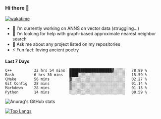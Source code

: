 ### Hi there 👋

[![wakatime](https://wakatime.com/badge/user/8906da98-c623-4aff-ac00-99cb42e09b38.svg)](https://wakatime.com/@8906da98-c623-4aff-ac00-99cb42e09b38)

- 🔭 I’m currently working on ANNS on vector data (struggling...)
- 🤔 I’m looking for help with graph-based approximate nearest neighbor search
- 💬 Ask me about any project listed on my repositories
- ⚡ Fun fact: loving ancient poetry


**Last 7 Days**
<!--START_SECTION:waka-->

```text
C++          32 hrs 54 mins  ███████████████████▓░░░░░   78.89 %
Bash         6 hrs 30 mins   ████░░░░░░░░░░░░░░░░░░░░░   15.59 %
CMake        56 mins         ▓░░░░░░░░░░░░░░░░░░░░░░░░   02.27 %
Git Config   28 mins         ▒░░░░░░░░░░░░░░░░░░░░░░░░   01.14 %
Markdown     28 mins         ▒░░░░░░░░░░░░░░░░░░░░░░░░   01.13 %
Python       14 mins         ░░░░░░░░░░░░░░░░░░░░░░░░░   00.59 %
```

<!--END_SECTION:waka-->

![Anurag's GitHub stats](https://github-readme-stats.vercel.app/api?username=matchyc&count_private=true&show_icons=true&theme=vue)

[![Top Langs](https://github-readme-stats.vercel.app/api/top-langs/?username=matchyc&langs_count=4&&hide=perl,raku,html,javascript,shell,roff,prolog)](https://github.com/anuraghazra/github-readme-stats)
